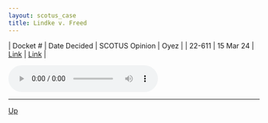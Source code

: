 ```yaml
---
layout: scotus_case
title: Lindke v. Freed
---
```


| Docket # | Date Decided | SCOTUS Opinion | Oyez |
| 22-611 | 15 Mar 24 | [Link](https://www.supremecourt.gov/opinions/23pdf/601us1r08_a8cf.pdf) | [Link](https://www.oyez.org/cases/2023/22-611) |

<audio controls>
   <source src='./resources/22-611.mp3' type='audio/mpeg'>
</audio>

<object data='./resources/22-611.pdf' type='application/pdf'></object>

---

[Up](./README.md)